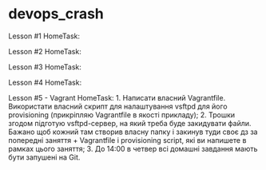# devops_crash
Lesson #1
    HomeTask:

Lesson #2
    HomeTask:

Lesson #3
    HomeTask:

Lesson #4
    HomeTask:
    
Lesson #5 - Vagrant
    HomeTask:
	1. Написати власний Vagrantfile. Використати власний скрипт для налаштування vsftpd для його provisioning (прикріпляю Vagrantfile в якості прикладу);
	2. Трошки згодом підготую vsftpd-сервер, на який треба буде закидувати файли. 
	   Бажано щоб кожний там створив власну папку і закинув туди своє дз за попередні заняття + Vagrantfile і provisioning script, які ви напишете в рамках цього заняття;
	3. До 14:00 в четвер всі домашні завдання мають бути запушені на Git.

